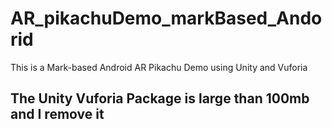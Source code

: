 # AR_pikachuDemo_markBased_Andorid
This is a Mark-based Android AR Pikachu Demo using Unity and Vuforia
## The Unity Vuforia Package is large than 100mb and I remove it
